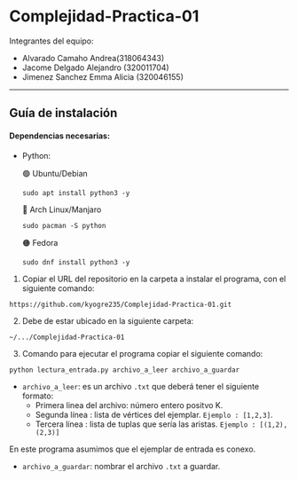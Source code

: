 # Complejidad-Practica-01
Integrantes del equipo:
- Alvarado Camaho Andrea(318064343)
- Jacome Delgado Alejandro (320011704)
- Jimenez Sanchez Emma Alicia (320046155)
---
## Guía de instalación

#### Dependencias necesarias:
- Python:

    🟢 Ubuntu/Debian
    ```
    sudo apt install python3 -y
    ```

    🔵 Arch Linux/Manjaro
    ```
    sudo pacman -S python
    ```

    🟠 Fedora
    ```
    sudo dnf install python3 -y

1. Copiar el URL del repositorio en la carpeta a instalar el programa, con el siguiente comando:
```
https://github.com/kyogre235/Complejidad-Practica-01.git
```
2. Debe de estar ubicado en la siguiente carpeta:
```
~/.../Complejidad-Practica-01
```
3. Comando para ejecutar el programa copiar el siguiente comando:
```
python lectura_entrada.py archivo_a_leer archivo_a_guardar
```

- `archivo_a_leer`: es un archivo `.txt` que deberá tener el siguiente formato:
    - Primera linea del archivo: número entero positvo K.
    - Segunda línea : lista de vértices del ejemplar. `Ejemplo : [1,2,3]`.
    - Tercera línea : lista de tuplas que sería las aristas. `Ejemplo : [(1,2),(2,3)]`

En este programa asumimos que el ejemplar de entrada es conexo.

- `archivo_a_guardar`: nombrar el archivo `.txt` a guardar. 